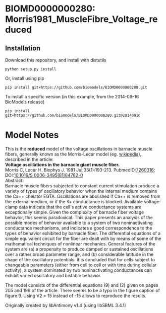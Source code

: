# BIOMD0000000280: Morris1981_MuscleFibre_Voltage_reduced

## Installation

Download this repository, and install with distutils

`python setup.py install`

Or, install using pip

`pip install git+https://github.com/biomodels/BIOMD0000000280.git`

To install a specific version (in this example, from the 2014-09-16 BioModels release)

`pip install git+https://github.com/biomodels/BIOMD0000000280.git@20140916`


# Model Notes


This is the **reduced** model of the voltage oscillations in barnacle muscle
fibers, generally known as the Morris-Lecar model (eg.
[wikipedia](http://en.wikipedia.org/wiki/Morris%E2%80%93Lecar_model)),
described in the article:  
**Voltage oscillations in the barnacle giant muscle fiber.**   
Morris C, Lecar H. Biophys J. 1981 Jul;35(1):193-213.
PubmedID:[7260316](http://www.ncbi.nlm.nih.gov/pubmed/7260316); DOI:[10.1016/S
0006-3495(81)84782-0](http://dx.doi.org/10.1016/S0006-3495\(81\)84782-0)  
Abstract:  
Barnacle muscle fibers subjected to constant current stimulation produce a
variety of types of oscillatory behavior when the internal medium contains the
Ca++ chelator EGTA. Oscillations are abolished if Ca++ is removed from the
external medium, or if the K+ conductance is blocked. Available voltage-clamp
data indicate that the cell's active conductance systems are exceptionally
simple. Given the complexity of barnacle fiber voltage behavior, this seems
paradoxical. This paper presents an analysis of the possible modes of behavior
available to a system of two noninactivating conductance mechanisms, and
indicates a good correspondence to the types of behavior exhibited by barnacle
fiber. The differential equations of a simple equivalent circuit for the fiber
are dealt with by means of some of the mathematical techniques of nonlinear
mechanics. General features of the system are (a) a propensity to produce
damped or sustained oscillations over a rather broad parameter range, and (b)
considerable latitude in the shape of the oscillatory potentials. It is
concluded that for cells subject to changeable parameters (either from cell to
cell or with time during cellular activity), a system dominated by two
noninactivating conductances can exhibit varied oscillatory and bistable
behavior.

The model consists of the differential equations (9) and (2) given on pages
205 and 196 of the article. There seems to be a typo in the figure caption of
figure 9. Using V2 = 15 instead of -15 allows to reproduce the results.

Originally created by libAntimony v1.4 (using libSBML 3.4.1)


